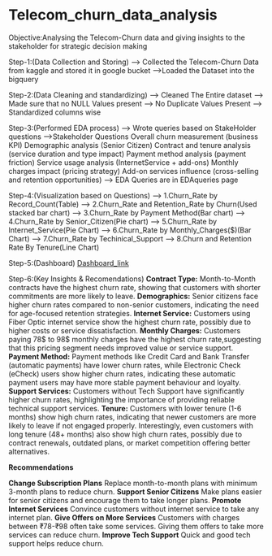 # Telecom_churn_data_analysis

Objective:Analysing the Telecom-Churn data and giving insights to the stakeholder for strategic decision making

Step-1:(Data Collection and Storing)
--> Collected the Telecom-Churn Data from kaggle and stored it in google bucket
-->Loaded the Dataset into the bigquery

Step-2:(Data Cleaning and standardizing)
--> Cleaned The Entire dataset
--> Made sure that no NULL Values present
--> No Duplicate Values Present
--> Standardized columns wise

Step-3:(Performed EDA process)
--> Wrote queries based on StakeHolder questions
-->Stakeholder Questions
    Overall churn measurement (business KPI)
    Demographic analysis (Senior Citizen)
    Contract and tenure analysis (service duration and type impact)
    Payment method analysis (payment friction)
    Service usage analysis (InternetService + add-ons)
    Monthly charges impact (pricing strategy)
    Add-on services influence (cross-selling and retention opportunities)
--> EDA Queries are in EDAqueries page

Step-4:(Visualization based on Questions)
--> 1.Churn_Rate by Record_Count(Table)
--> 2.Churn_Rate and Retention_Rate by Churn(Used stacked bar chart)
--> 3.Churn_Rate by Payment Method(Bar chart)
--> 4.Churn_Rate by Senior_Citizen(Pie chart)
--> 5.Churn_Rate by Internet_Service(Pie Chart)
--> 6.Churn_Rate by Monthly_Charges($)(Bar Chart)
--> 7.Churn_Rate by Techinical_Support
--> 8.Churn and Retention Rate By Tenure(Line Chart)

Step-5:(Dashboard)
[Dashboard_link](https://lookerstudio.google.com/reporting/aca1b378-af27-4014-8a31-4ce62b9abd38)

Step-6:(Key Insights & Recomendations)
**Contract Type:**
Month-to-Month contracts have the highest churn rate, showing that customers with shorter commitments are more likely to leave.
**Demographics:**
Senior citizens face higher churn rates compared to non-senior customers, indicating the need for age-focused retention strategies.
**Internet Service:**
Customers using Fiber Optic internet service show the highest churn rate, possibly due to higher costs or service dissatisfaction.
**Monthly Charges:**
Customers paying 78$ to 98$ monthly charges have the highest churn rate,suggesting that this pricing segment
needs improved value or service support.
**Payment Method:**
Payment methods like Credit Card and Bank Transfer (automatic payments) have lower churn rates, while Electronic 
Check (eCheck) users show higher churn rates, indicating these automatic payment users may have more stable payment
behaviour and loyalty.
**Support Services:**
Customers without Tech Support have significantly higher churn rates, highlighting the importance of providing 
reliable technical support services.
**Tenure:**
Customers with lower tenure (1-6 months) show high churn rates, indicating that newer customers are more 
likely to leave if not engaged properly.
Interestingly, even customers with long tenure (48+ months) also show high churn rates, possibly due to contract renewals, outdated plans, or market competition offering better alternatives.

**Recommendations**

**Change Subscription Plans**
Replace month-to-month plans with minimum 3-month plans to reduce churn.
**Support Senior Citizens**
Make plans easier for senior citizens and encourage them to take longer plans.
**Promote Internet Services**
Convince customers without internet service to take any internet plan.
**Give Offers on More Services**
Customers with charges between ₹78-₹98 often take some services. Giving them offers to take more services can reduce churn.
**Improve Tech Support**
Quick and good tech support helps reduce churn.

